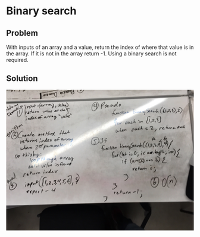 # Binary search 

## Problem
With inputs of an array and a value, return the index of where that value is in the array. If it is not in the array return -1. Using a binary search is not required.

## Solution
![](../assets/binary-search.jpg)